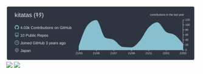 <p align="left"> 
  <img width="717px" src="https://raw.githubusercontent.com/kitatas/kitatas/main/profile-summary-card-output/nord_dark/0-profile-details.svg" />
  <img height="175px" src="https://github-readme-stats.vercel.app/api?username=kitatas&theme=nord&show_icons=ture&count_private=true" />
  <img height="175px" src="https://github-readme-stats.vercel.app/api/top-langs/?username=kitatas&theme=nord&show_icons=true" />
</p>
